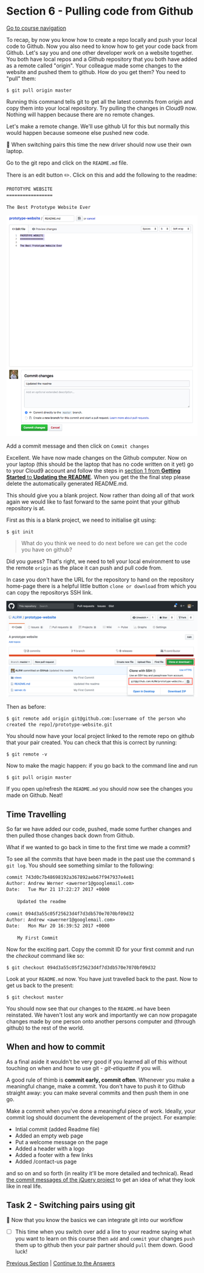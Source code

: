 Section 6 - Pulling code from Github
====================================

[Go to course navigation](../navigation.md)

To recap, by now you know how to create a repo locally and push your local code to Github. Now you also need to know how to get your code back from Github. Let's say you and one other developer work on a website together. You both have local repos and a Github repository that you both have added as a remote called "origin". Your colleague made some changes to the website and pushed them to github. How do you get them? You need to "pull" them:

```
$ git pull origin master
```

Running this command tells git to get all the latest commits from origin and copy them into your local repository. Try pulling the changes in Cloud9 now. Nothing will happen because there are no remote changes.

Let's make a remote change. We'll use github UI for this but normally this would happen because someone else pushed new code.

:twisted_rightwards_arrows: When switching pairs this time the new driver should now use their own laptop.

Go to the git repo and click on the `README.md` file.

There is an edit button :pencil2:. Click on this and add the following to the readme:

```
PROTOTYPE WEBSITE
=================

The Best Prototype Website Ever
```

![edit on git](../images/editOnGit.png)

Add a commit message and then click on `Commit changes`

Excellent. We have now made changes on the Github computer. Now on your laptop (this should be the laptop that has no code written on it yet) go to your Cloud9 account and follow the steps in [section 1 from **Getting Started** to **Updating the README**](./section1.md). When you get the the final step please delete the automatically generated README.md.

This should give you a blank project. Now rather than doing all of that work again we would like to fast forward to the same point that your github repository is at.

First as this is a blank project, we need to initialise git using:

```
$ git init
```

> What do you think we need to do next before we can get the code you have on github? 

Did you guess? That's right, we need to tell your local environment to use the remote `origin` as the place it can push and pull code from.

In case you don't have the URL for the repository to hand on the repository home-page there is a helpful little button `clone or download` from which you can copy the repositorys SSH link.

![copy SSH Link](../images/copySSHLink.png)

Then as before:

```
$ git remote add origin git@github.com:[username of the person who created the repo]/prototype-website.git
```

You should now have your local project linked to the remote repo on github that your pair created. You can check that this is correct by running:

```
$ git remote -v
```

Now to make the magic happen: if you go back to the command line and run 

```
$ git pull origin master
```

If you open up/refresh the `README.md` you should now see the changes you made on Github. Neat!

Time Travelling
--------------

So far we have added our code, pushed, made some further changes and then pulled those changes back down from Github.

What if we wanted to go back in time to the first time we made a commit? 

To see all the commits that have been made in the past use the command `$ git log`. You should see something similar to the following:

```
commit 743d0c7b48698192a367892aeb67f947937e4e81
Author: Andrew Werner <awerner1@googlemail.com>
Date:   Tue Mar 21 17:22:27 2017 +0000

    Updated the readme

commit 094d3a55c05f25623d4f7d3db570e7070bf09d32
Author: Andrew <awerner1@googlemail.com>
Date:   Mon Mar 20 16:39:52 2017 +0000

    My First Commit
```

Now for the exciting part. Copy the commit ID for your first commit and run the *checkout* command like so:

```
$ git checkout 094d3a55c05f25623d4f7d3db570e7070bf09d32
```

Look at your `README.md` now. You have just travelled back to the past. Now to get us back to the present:

```
$ git checkout master
```

You should now see that our changes to the `README.md` have been reinstated. We haven't lost any work and importantly we can now propagate changes made by one person onto another persons computer and (through github) to the rest of the world.

When and how to commit
---------------------

As a final aside it wouldn't be very good if you learned all of this without touching on when and how to use git - *git-etiquette* if you will. 

A good rule of thimb is **commit early, commit often**. Whenever you make a meaningful change, make a commit. You don't have to push it to Github straight away: you can make several commits and then push them in one go.

Make a commit when you've done a meaningful piece of work. Ideally, your commit log should document the developement of the project. For example:

 - Intial commit (added Readme file)
 - Added an empty web page
 - Put a welcome message on the page
 - Added a header with a logo
 - Added a footer with a few links
 - Added /contact-us page
 
and so on and so forth (in reality it'll be more detailed and technical). Read [the commit messages of the jQuery project](https://github.com/jquery/jquery/commits/master) to get an idea of what they look like in real life.

Task 2 - Switching pairs using git
----------------------------------

:twisted_rightwards_arrows: Now that you know the basics we can integrate git into our workflow

- [ ] This time when you switch over add a line to your readme saying what you want to learn on this course then `add` and `commit` your changes `push` them up to github then your pair partner should `pull` them down. Good luck!

[Previous Section](./section5.md) | [Continue to the Answers](../tasks/task2.md)


